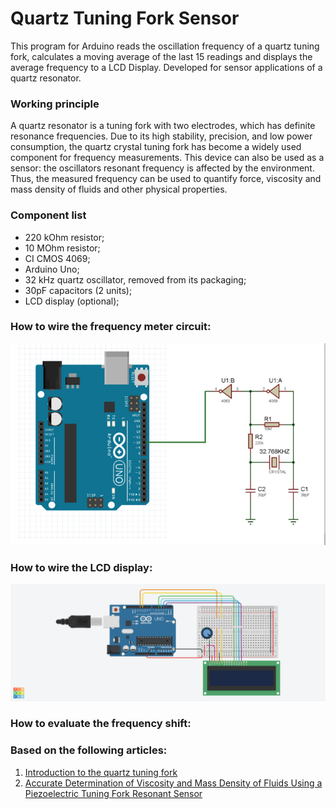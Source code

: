 # Quartz Tuning Fork Sensor 

This program for Arduino reads the oscillation frequency of a quartz tuning fork, calculates a moving average of the last 15 readings and displays the average frequency to a LCD Display. Developed for sensor applications of a quartz resonator. 
 
### Working principle 
A quartz resonator is a tuning fork with two electrodes, which has definite resonance frequencies. Due to its high stability, precision, and low power consumption, the quartz crystal tuning fork has become a widely used component for frequency measurements. This device can also be used as a sensor: the oscillators resonant frequency is affected by the environment. Thus, the measured frequency can be used to quantify force, viscosity and mass density of fluids and other physical properties. 

### Component list 
- 220 kOhm resistor;
- 10 MOhm resistor;
- CI CMOS 4069;
- Arduino Uno;
- 32 kHz quartz oscillator, removed from its packaging;
- 30pF capacitors (2 units);
- LCD display (optional);

### How to wire the frequency meter circuit: 
<p align="center">
  <img src="electronic_circuit.png" width="600" alt="x">
</p>

### How to wire the LCD display:

<p align="center">
  <img src="lcd_wiring.png" width="800" alt="x">
</p>

### How to evaluate the frequency shift: 



 ### Based on the following articles: 
 1. [Introduction to the quartz tuning fork](https://www.researchgate.net/publication/228893284_Introduction_to_the_quartz_tuning_fork)
 2. [Accurate Determination of Viscosity and Mass Density of Fluids Using a Piezoelectric Tuning Fork Resonant Sensor](https://www.sciencedirect.com/science/article/abs/pii/S092442471400435X)
